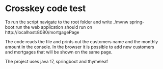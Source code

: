 # Crosskey code test

To run the script navigate to the root folder and write ./mvnw spring-boot:run the web application should run on http://localhost:8080/mortgagePage

The code reads the file and prints out the customers name and the monthly amount in the console.
In the browser it is possible to add new customers and mortgages that will be shown on the same page.


The project uses java 17, springboot and thymeleaf

